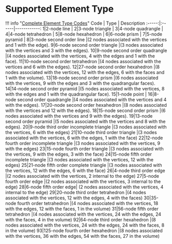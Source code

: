 # Supported Element Type

!!! info "[Complete Element Type Codes](http://gmsh.info/doc/texinfo/gmsh.html#File-formats)"
    Code | Type | Description
    :-----:|:------|------------:
    1|2-node line |
    2|3-node triangle |
    3|4-node quadrangle |
    4|4-node tetrahedron |
    5|8-node hexahedron |
    6|6-node prism |
    7|5-node pyramid |
    8|3-node second order line |(2 nodes associated with the vertices and 1 with the edge).
    9|6-node second order triangle |(3 nodes associated with the vertices and 3 with the edges).
    10|9-node second order quadrangle |(4 nodes associated with the vertices, 4 with the edges and 1 with the face).
    11|10-node second order tetrahedron |(4 nodes associated with the vertices and 6 with the edges).
    12|27-node second order hexahedron |(8 nodes associated with the vertices, 12 with the edges, 6 with the faces and 1 with the volume).
    13|18-node second order prism |(6 nodes associated with the vertices, 9 with the edges and 3 with the quadrangular faces).
    14|14-node second order pyramid |(5 nodes associated with the vertices, 8 with the edges and 1 with the quadrangular face).
    15|1-node point |
    16|8-node second order quadrangle |(4 nodes associated with the vertices and 4 with the edges).
    17|20-node second order hexahedron |(8 nodes associated with the vertices and 12 with the edges).
    18|15-node second order prism |(6 nodes associated with the vertices and 9 with the edges).
    19|13-node second order pyramid |(5 nodes associated with the vertices and 8 with the edges).
    20|9-node third order incomplete triangle |(3 nodes associated with the vertices, 6 with the edges)
    21|10-node third order triangle |(3 nodes associated with the vertices, 6 with the edges, 1 with the face)
    22|12-node fourth order incomplete triangle |(3 nodes associated with the vertices, 9 with the edges)
    23|15-node fourth order triangle |(3 nodes associated with the vertices, 9 with the edges, 3 with the face)
    24|15-node fifth order incomplete triangle |(3 nodes associated with the vertices, 12 with the edges)
    25|21-node fifth order complete triangle |(3 nodes associated with the vertices, 12 with the edges, 6 with the face)
    26|4-node third order edge |(2 nodes associated with the vertices, 2 internal to the edge)
    27|5-node fourth order edge |(2 nodes associated with the vertices, 3 internal to the edge)
    28|6-node fifth order edge| (2 nodes associated with the vertices, 4 internal to the edge)
    29|20-node third order tetrahedron |(4 nodes associated with the vertices, 12 with the edges, 4 with the faces)
    30|35-node fourth order tetrahedron |(4 nodes associated with the vertices, 18 with the edges, 12 with the faces, 1 in the volume)
    31|56-node fifth order tetrahedron |(4 nodes associated with the vertices, 24 with the edges, 24 with the faces, 4 in the volume)
    92|64-node third order hexahedron |(8 nodes associated with the vertices, 24 with the edges, 24 with the faces, 8 in the volume)
    93|125-node fourth order hexahedron |(8 nodes associated with the vertices, 36 with the edges, 54 with the faces, 27 in the volume)
